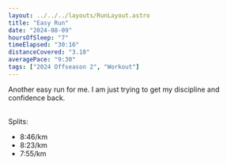 ```yaml
---
layout: ../../../layouts/RunLayout.astro
title: "Easy Run"
date: "2024-08-09"
hoursOfSleep: "7"
timeElapsed: "30:16"
distanceCovered: "3.18"
averagePace: "9:30"
tags: ["2024 Offseason 2", "Workout"]
---
```


Another easy run for me. I am just trying to get my discipline and confidence back. <br/><br/>

Splits:

- 8:46/km
- 8:23/km
- 7:55/km

